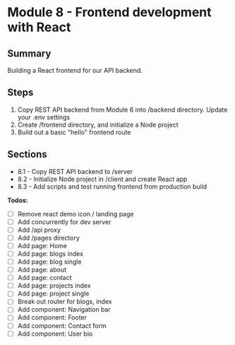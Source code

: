 # Module 8 - Frontend development with React

## Summary

Building a React frontend for our API backend.

## Steps

1. Copy REST API backend from Module 6 into /backend directory. Update your .env settings
2. Create /frontend directory, and initialize a Node project
3. Build out a basic "hello" frontend route

## Sections

- 8.1 - Copy REST API backend to /server
- 8.2 - Initialize Node project in /client and create React app
- 8.3 - Add scripts and test running frontend from production build

**Todos:**

- [ ] Remove react demo icon / landing page
- [ ] Add concurrently for dev server
- [ ] Add /api proxy
- [ ] Add /pages directory
- [ ] Add page: Home
- [ ] Add page: blogs index
- [ ] Add page: blog single
- [ ] Add page: about
- [ ] Add page: contact
- [ ] Add page: projects index
- [ ] Add page: project single
- [ ] Break out router for blogs, index
- [ ] Add component: Navigation bar
- [ ] Add component: Footer
- [ ] Add component: Contact form
- [ ] Add component: User bio

